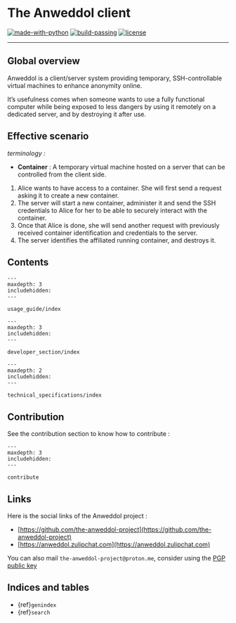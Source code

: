 # The Anweddol client

[![made-with-python](https://img.shields.io/badge/Made%20with-Python-important)](https://www.python.org/)
[![build-passing](https://img.shields.io/badge/build-passing-green.svg)](https://shields.io/)
[![license](https://img.shields.io/badge/license-GPLv3-blue.svg)](https://shields.io/)

---

## Global overview

Anweddol is a client/server system providing temporary, SSH-controllable virtual machines to enhance anonymity online.

It’s usefulness comes when someone wants to use a fully functional computer while being exposed to less dangers by using it remotely on a dedicated server, and by destroying it after use.

## Effective scenario

*terminology :*

- **Container** : A temporary virtual machine hosted on a server that can be controlled from the client side. 

1. Alice wants to have access to a container. She will first send a request asking it to create a new container.
2. The server will start a new container, administer it and send the SSH credentials to Alice for her to be able to securely interact with the container.
3. Once that Alice is done, she will send another request with previously received container identification and credentials to the server.
4. The server identifies the affiliated running container, and destroys it.

## Contents

```{toctree}
---
maxdepth: 3
includehidden:
---

usage_guide/index
```

```{toctree}
---
maxdepth: 3
includehidden:
---

developer_section/index
```

```{toctree}
---
maxdepth: 2
includehidden:
---

technical_specifications/index
```

## Contribution

See the contribution section to know how to contribute : 

```{toctree}
---
maxdepth: 3
includehidden:
---

contribute
```

## Links

Here is the social links of the Anweddol project : 

- [https://github.com/the-anweddol-project](https://github.com/the-anweddol-project)
- [https://anweddol.zulipchat.com](https://anweddol.zulipchat.com)

You can also mail `the-anweddol-project@proton.me`, consider using the [PGP public key](https://the-anweddol-project.github.io/contact/A050C2B36F2E80BE6FDE6E0F0D3F21975020EFC0.asc)

## Indices and tables

- {ref}`genindex`
- {ref}`search`
